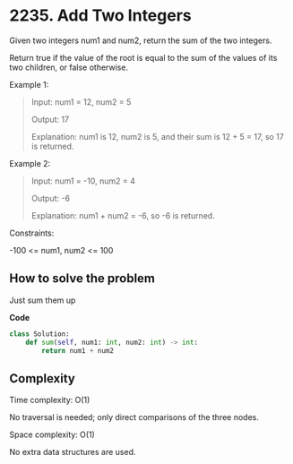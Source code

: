 # 2235. Add Two Integers

Given two integers num1 and num2, return the sum of the two integers.

Return true if the value of the root is equal to the sum of the values of its two children, or false otherwise.

Example 1:
> Input: num1 = 12, num2 = 5
>
> Output: 17
>
> Explanation: num1 is 12, num2 is 5, and their sum is 12 + 5 = 17, so 17 is returned.

Example 2:
> Input: num1 = -10, num2 = 4
>
> Output: -6
>
> Explanation: num1 + num2 = -6, so -6 is returned.
 
Constraints:

-100 <= num1, num2 <= 100

## How to solve the problem

Just sum them up

**Code**

```Python
class Solution:
    def sum(self, num1: int, num2: int) -> int:
        return num1 + num2
```

## Complexity

Time complexity: O(1)

No traversal is needed; only direct comparisons of the three nodes.

Space complexity: O(1)

No extra data structures are used.
